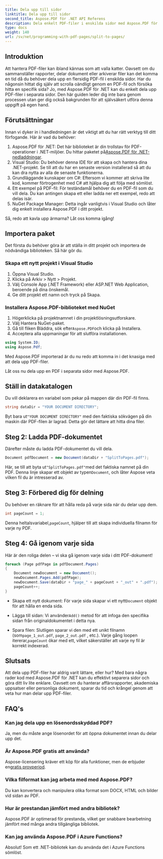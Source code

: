 ```yaml
---
title: Dela upp till sidor
linktitle: Dela upp till sidor
second_title: Aspose.PDF för .NET API Referens
description: Dela enkelt PDF-filer i enskilda sidor med Aspose.PDF för .NET med denna omfattande handledning. Steg-för-steg guide ingår.
type: docs
weight: 140
url: /sv/net/programming-with-pdf-pages/split-to-pages/
---
```

## Introduktion

Att hantera PDF-filer kan ibland kännas som att valla katter. Oavsett om du sammanställer rapporter, delar dokument eller arkiverar filer kan det komma en tid då du behöver dela upp en flersidig PDF-fil i enskilda sidor. Har du någonsin hittat dig själv att scrolla oändligt genom en PDF-fil och försöka hitta en specifik sida? Jo, med Aspose.PDF för .NET kan du enkelt dela upp PDF-filer i separata sidor. Den här guiden leder dig inte bara genom processen utan ger dig också bakgrunden för att självsäkert utföra denna uppgift på egen hand.

## Förutsättningar

Innan vi dyker in i handledningen är det viktigt att du har rätt verktyg till ditt förfogande. Här är vad du behöver:

1. Aspose.PDF för .NET: Det här biblioteket är din trollstav för PDF-operationer i .NET-miljöer. Du hittar paketet på[Aspose.PDF för .NET-nedladdningar](https://releases.aspose.com/pdf/net/).
2. Visual Studio: Du behöver denna IDE för att skapa och hantera dina .NET-projekt. Se till att du har en senaste version installerad så att du kan dra nytta av alla de senaste funktionerna.
3. Grundläggande kunskaper om C#: Eftersom vi kommer att skriva lite kod, kommer förtrogenhet med C# att hjälpa dig att följa med sömlöst.
4. Ett exempel på PDF-fil: För teständamål behöver du en PDF-fil som du vill dela. Du kan antingen skapa ett eller ladda ner ett exempel, redo att delas isär.
5. NuGet Package Manager: Detta ingår vanligtvis i Visual Studio och låter dig enkelt installera Aspose.PDF i ditt projekt.

Så, redo att kavla upp ärmarna? Låt oss komma igång!

## Importera paket

Det första du behöver göra är att ställa in ditt projekt och importera de nödvändiga biblioteken. Så här gör du.

### Skapa ett nytt projekt i Visual Studio

1. Öppna Visual Studio.
2. Klicka på Arkiv > Nytt > Projekt.
3. Välj Console App (.NET Framework) eller ASP.NET Web Application, beroende på dina önskemål.
4. Ge ditt projekt ett namn och tryck på Skapa.

### Installera Aspose.PDF-biblioteket med NuGet

1. Högerklicka på projektnamnet i din projektlösningsutforskare.
2. Välj Hantera NuGet-paket.
3.  Gå till fliken Bläddra, sök efter`Aspose.PDF`och klicka på Installera.
4. Acceptera alla uppmaningar för att slutföra installationen.

```csharp
using System.IO;
using Aspose.Pdf;
```

Med Aspose.PDF importerad är du nu redo att komma in i det knasiga med att dela upp PDF-filer.

Låt oss nu dela upp en PDF i separata sidor med Aspose.PDF.

## Ställ in datakatalogen

Du vill deklarera en variabel som pekar på mappen där din PDF-fil finns.

```csharp
string dataDir = "YOUR DOCUMENT DIRECTORY";
```

 Byt bara ut`"YOUR DOCUMENT DIRECTORY"` med den faktiska sökvägen på din maskin där PDF-filen är lagrad. Detta gör det lättare att hitta dina filer.

## Steg 2: Ladda PDF-dokumentet

Därefter måste du ladda PDF-dokumentet du vill dela.

```csharp
Document pdfDocument = new Document(dataDir + "SplitToPages.pdf");
```

 Här, se till att byta ut`"SplitToPages.pdf"`med det faktiska namnet på din PDF. Denna linje skapar ett objekt av typen`Document`, och låter Aspose veta vilken fil du är intresserad av.

## Steg 3: Förbered dig för delning

Du behöver en räknare för att hålla reda på varje sida när du delar upp dem. 

```csharp
int pageCount = 1;
```

 Denna heltalsvariabel,`pageCount`, hjälper till att skapa individuella filnamn för varje ny PDF.

## Steg 4: Gå igenom varje sida

Här är den roliga delen – vi ska gå igenom varje sida i ditt PDF-dokument!

```csharp
foreach (Page pdfPage in pdfDocument.Pages)
{
    Document newDocument = new Document();
    newDocument.Pages.Add(pdfPage);
    newDocument.Save(dataDir + "page_" + pageCount + "_out" + ".pdf");
    pageCount++;
}
```

-  Skapa ett nytt dokument: För varje sida skapar vi ett nytt`Document` objekt för att hålla en enda sida.
  
-  Lägga till sidan: Vi använder`Add()` metod för att infoga den specifika sidan från originaldokumentet i detta nya.

-  Spara filen: Slutligen sparar vi den med ett unikt filnamn (som`page_1_out.pdf`, `page_2_out.pdf` , etc.). Varje gång loopen itererar,`pageCount` ökar med ett, vilket säkerställer att varje ny fil är korrekt indexerad. 

## Slutsats

Att dela upp PDF-filer har aldrig varit lättare, eller hur? Med bara några rader kod med Aspose.PDF för .NET kan du effektivt separera sidor och göra ditt liv lite enklare. Oavsett om du hanterar affärsrapporter, akademiska uppsatser eller personliga dokument, sparar du tid och krångel genom att veta hur man delar upp PDF-filer.

## FAQ's

### Kan jag dela upp en lösenordsskyddad PDF?
Ja, men du måste ange lösenordet för att öppna dokumentet innan du delar upp det.

### Är Aspose.PDF gratis att använda?
 Aspose-licensering kräver ett köp för alla funktioner, men de erbjuder en[gratis provperiod](https://releases.aspose.com/).

### Vilka filformat kan jag arbeta med med Aspose.PDF?
Du kan konvertera och manipulera olika format som DOCX, HTML och bilder vid sidan av PDF.

### Hur är prestandan jämfört med andra bibliotek?
Aspose.PDF är optimerad för prestanda, vilket ger snabbare bearbetning jämfört med många andra tillgängliga bibliotek.

### Kan jag använda Aspose.PDF i Azure Functions?
Absolut! Som ett .NET-bibliotek kan du använda det i Azure Functions sömlöst.